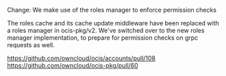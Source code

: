 Change: We make use of the roles manager to enforce permission checks

The roles cache and its cache update middleware have been replaced with a roles manager in ocis-pkg/v2. We've switched
over to the new roles manager implementation, to prepare for permission checks on grpc requests as well.

<https://github.com/owncloud/ocis/accounts/pull/108>
<https://github.com/owncloud/ocis-pkg/pull/60>
